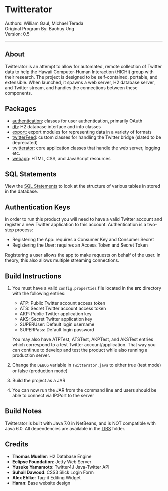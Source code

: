 # Twitterator

Authors: William Gaul, Michael Terada  
Original Program By: Baohuy Ung  
Version: 0.5

---

## About

Twitterator is an attempt to allow for automated, remote collection of Twitter data to help the Hawaii Computer-Human Interaction (HICHI) group with their research. The project is designed to be self-contained, portable, and extensible. When launched, it spawns a web server, H2 database server, and Twitter stream, and handles the connections between these components.

## Packages

- [authentication](https://github.com/willyg302/twitterator/tree/master/src/authentication): classes for user authentication, primarily OAuth
- [db](https://github.com/willyg302/twitterator/tree/master/src/db): H2 database interface and info classes
- [export](https://github.com/willyg302/twitterator/tree/master/src/export): export modules for representing data in a variety of formats
- [twitterFeed](https://github.com/willyg302/twitterator/tree/master/src/twitterFeed): custom classes for handling the Twitter bridge (slated to be deprecated)
- [twitterator](https://github.com/willyg302/twitterator/tree/master/src/twitterator): core application classes that handle the web server, logging etc.
- [webapp](https://github.com/willyg302/twitterator/tree/master/src/webapp): HTML, CSS, and JavaScript resources

## SQL Statements

View the [SQL Statements](https://github.com/willyg302/twitterator/tree/master/src/SQL) to look at the structure of various tables in stored in the database.

## Authentication Keys

In order to run this product you will need to have a valid Twitter account and register a new Twitter application to this account. Authentication is a two-step process:

- Registering the App: requires a Consumer Key and Consumer Secret
- Registering the User: requires an Access Token and Secret Token

Registering a user allows the app to make requests on behalf of the user. In theory, this also allows multiple streaming connections.

## Build Instructions

1.  You must have a valid `config.properties` file located in the __src__ directory with the following entries:
    - ATP: Public Twitter account access token
    - ATS: Secret Twitter account access token
    - AKP: Public Twitter application key
    - AKS: Secret Twitter application key
    - SUPERUser: Default login username
    - SUPERPass: Default login password

    You may also have ATPTest, ATSTest, AKPTest, and AKSTest entries which correspond to a test Twitter account/application. That way you can continue to develop and test the product while also running a production server.
2.  Change the `DEBUG` variable in `Twitterator.java` to either true (test mode) or false (production mode)
3.  Build the project as a JAR
4.  You can now run the JAR from the command line and users should be able to connect via IP:Port to the server

## Build Notes

Twitterator is built with Java 7.0 in NetBeans, and is NOT compatible with Java 6.0. All dependencies are available in the [LIBS](https://github.com/willyg302/twitterator/tree/master/LIBS) folder.

## Credits

- __Thomas Mueller__: H2 Database Engine
- __Eclipse Foundation__: Jetty Web Server
- __Yusuke Yamamoto__: Twitter4J Java-Twitter API
- __Suhail Dawood__: CSS3 Slick Login Form
- __Alex Ehlke__: Tag-it Editing Widget
- __Haran__: Base website design